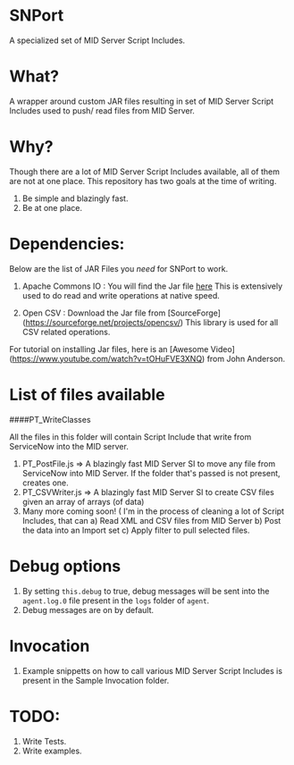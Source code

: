 # SNPort
A specialized set of MID Server Script Includes.

What?
====
A wrapper around custom JAR files resulting in set of MID Server Script Includes used to push/ read files from MID Server.

Why?
===
Though there are a lot of MID Server Script Includes available, all of them are not at one place. This repository has two goals at the time of writing.

1. Be simple and blazingly fast.
2. Be at one place. 

Dependencies:
=============
Below are the list of JAR Files you *need* for SNPort to work.

1. Apache Commons IO : You will find the Jar file [here](http://commons.apache.org/proper/commons-io/download_io.cgi)
  This is extensively used to do read and write operations at native speed.
  
2. Open CSV : Download the Jar file from [SourceForge] (https://sourceforge.net/projects/opencsv/)
  This library is used for all CSV related operations.

For tutorial on installing Jar files, here is an [Awesome Video] (https://www.youtube.com/watch?v=tOHuFVE3XNQ) from John Anderson.


List of files available
=======================

####PT_WriteClasses

All the files in this folder will contain Script Include that write from ServiceNow into the MID server.

1. PT_PostFile.js => A blazingly fast MID Server SI to move any file from ServiceNow into MID Server. If the folder that's passed is not present, creates one.
2. PT_CSVWriter.js => A blazingly fast MID Server SI to create CSV files given an array of arrays (of data)
3. Many more coming soon!  ( I'm in the process of cleaning a lot of Script Includes, that can a) Read XML and CSV files from MID Server b) Post the data into an Import set c) Apply filter to pull selected files.


Debug options
=============

1. By setting `this.debug` to true, debug messages will be sent into the `agent.log.0` file present in the `logs` folder of `agent`.
2. Debug messages are on by default.


Invocation
==========

1. Example snippetts on how to call various MID Server Script Includes is present in the Sample Invocation folder.


TODO:
====

1. Write Tests.
2. Write examples.






